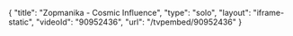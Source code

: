 {
    "title": "Zopmanika - Cosmic Influence",
    "type": "solo",
    "layout": "iframe-static",
    "videoId": "90952436",
    "url": "\/tvpembed\/90952436"
}